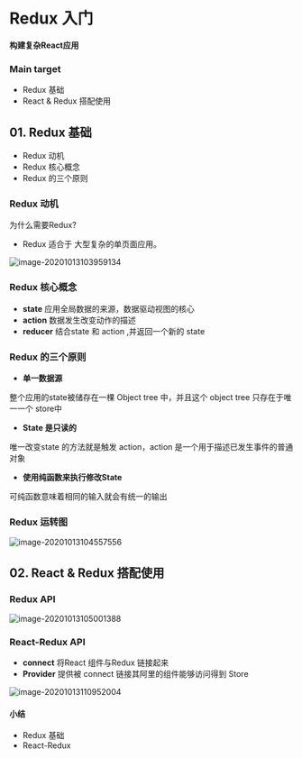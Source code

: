 # Redux 入门

**构建复杂React应用**



### Main target

+ Redux 基础
+ React & Redux 搭配使用



## 01. Redux 基础

+ Redux 动机
+ Redux 核心概念
+ Redux 的三个原则



### Redux 动机

为什么需要Redux?

+ Redux 适合于 大型复杂的单页面应用。

![image-20201013103959134](C:\Users\Admin\AppData\Roaming\Typora\typora-user-images\image-20201013103959134.png)



### Redux 核心概念

+ **state**  应用全局数据的来源，数据驱动视图的核心
+ **action**  数据发生改变动作的描述
+ **reducer**   结合state 和 action ,并返回一个新的 state



### Redux 的三个原则

+ **单一数据源**

整个应用的state被储存在一棵 Object tree 中，并且这个 object tree 只存在于唯一一个 store中

+ **State 是只读的**

唯一改变state 的方法就是触发 action，action 是一个用于描述已发生事件的普通对象

+ **使用纯函数来执行修改State**

可纯函数意味着相同的输入就会有统一的输出



### Redux 运转图

![image-20201013104557556](C:\Users\Admin\AppData\Roaming\Typora\typora-user-images\image-20201013104557556.png)





## 02. React & Redux 搭配使用

### Redux API

![image-20201013105001388](C:\Users\Admin\AppData\Roaming\Typora\typora-user-images\image-20201013105001388.png)



### React-Redux API

+ **connect**  将React 组件与Redux 链接起来
+ **Provider**  提供被 connect 链接其阿里的组件能够访问得到 Store



![image-20201013110952004](C:\Users\Admin\AppData\Roaming\Typora\typora-user-images\image-20201013110952004.png)





#### 小结

+ Redux 基础
+ React-Redux




